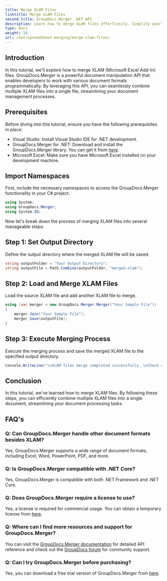 ```yaml
---
title: Merge XLAM Files
linktitle: Merge XLAM Files
second_title: GroupDocs.Merger .NET API
description: Learn how to merge XLAM files effortlessly. Simplify your document management tasks with this powerful API.
type: docs
weight: 10
url: /net/spreadsheet-merging/merge-xlam-files/
---
```

## Introduction

In this tutorial, we'll explore how to merge XLAM (Microsoft Excel Add-In) files. GroupDocs.Merger is a powerful document manipulation API that enables developers to work with various document formats programmatically. By leveraging this API, you can seamlessly combine multiple XLAM files into a single file, streamlining your document management processes.

## Prerequisites

Before diving into this tutorial, ensure you have the following prerequisites in place:

- Visual Studio: Install Visual Studio IDE for .NET development.
- GroupDocs.Merger for .NET: Download and install the GroupDocs.Merger library. You can get it from [here](https://releases.groupdocs.com/merger/net/).
- Microsoft Excel: Make sure you have Microsoft Excel installed on your development machine.

## Import Namespaces

First, include the necessary namespaces to access the GroupDocs.Merger functionality in your C# project.

```csharp
using System; 
using GroupDocs.Merger;
using System.IO;
```

Now let's break down the process of merging XLAM files into several manageable steps:

## Step 1: Set Output Directory

Define the output directory where the merged XLAM file will be saved.

```csharp
string outputFolder = "Your Output Directory";
string outputFile = Path.Combine(outputFolder, "merged.xlam");
```

## Step 2: Load and Merge XLAM Files

Load the source XLAM file and add another XLAM file to merge.

```csharp
using (var merger = new GroupDocs.Merger.Merger("Your Sample File"))
{
    merger.Join("Your Sample File");
    merger.Save(outputFile);
}
```

## Step 3: Execute Merging Process

Execute the merging process and save the merged XLAM file to the specified output directory.

```csharp
Console.WriteLine("\nXLAM files merge completed successfully. \nCheck output in {0}", outputFolder);
```

## Conclusion

In this tutorial, we've learned how to merge XLAM files. By following these steps, you can efficiently combine multiple XLAM files into a single document, streamlining your document processing tasks.

## FAQ's

### Q: Can GroupDocs.Merger handle other document formats besides XLAM?

Yes, GroupDocs.Merger supports a wide range of document formats, including Excel, Word, PowerPoint, PDF, and more.

### Q: Is GroupDocs.Merger compatible with .NET Core?

Yes, GroupDocs.Merger is compatible with both .NET Framework and .NET Core.

### Q: Does GroupDocs.Merger require a license to use?

Yes, a license is required for commercial usage. You can obtain a temporary license from [here](https://purchase.groupdocs.com/temporary-license/).

### Q: Where can I find more resources and support for GroupDocs.Merger?

You can visit the [GroupDocs.Merger documentation](https://reference.groupdocs.com/merger/net/) for detailed API reference and check out the [GroupDocs forum](https://forum.groupdocs.com/c/merger/32) for community support.

### Q: Can I try GroupDocs.Merger before purchasing?

Yes, you can download a free trial version of GroupDocs.Merger from [here](https://releases.groupdocs.com/).
